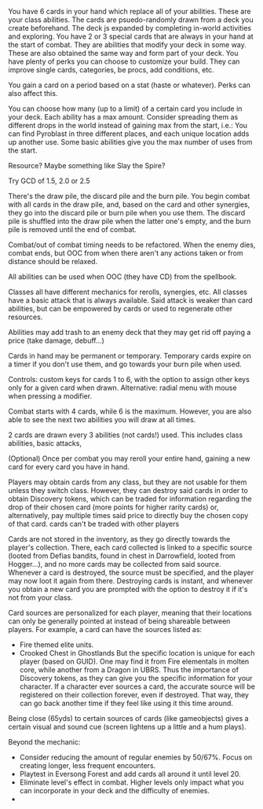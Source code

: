 You have 6 cards in your hand which replace all of your abilities. These are your class abilities.
The cards are psuedo-randomly drawn from a deck you create beforehand. The deck js expanded by completing in-world activities and exploring.
You have 2 or 3 special cards that are always in your hand at the start of combat. They are abilities that modify your deck in some way. These are also obtained the same way and form part of your deck.
You have plenty of perks you can choose to customize your build. They can improve single cards, categories, be procs, add conditions, etc.

You gain a card on a period based on a stat (haste or whatever). Perks can also affect this.

You can choose how many (up to a limit) of a certain card you include in your deck. Each ability has a max amount. Consider spreading them as different drops in the world instead of gaining max from the start, i.e.: You can find Pyroblast in three different places, and each unique location adds up another use. Some basic abilities give you the max number of uses from the start.

Resource? Maybe something like Slay the Spire? 

Try GCD of 1.5, 2.0 or 2.5

There's the draw pile, the discard pile and the burn pile. You begin combat with all cards in the draw pile, and, based on the card and other synergies, they go into the discard pile or burn pile when you use them. The discard pile is shuffled into the draw pile when the latter one's empty, and the burn pile is removed until the end of combat.

Combat/out of combat timing needs to be refactored. When the enemy dies, combat ends, but OOC from when there aren't any actions taken or from distance should be relaxed.

All abilities can be used when OOC (they have CD) from the spellbook.

Classes all have different mechanics for rerolls, synergies, etc. 
All classes have a basic attack that is always available. Said attack is weaker than card abilities, but can be empowered by cards or used to regenerate other resources.

Abilities may add trash to an enemy deck that they may get rid off paying a price (take damage, debuff...)

Cards in hand may be permanent or temporary. Temporary cards expire on a timer if you don't use them, and go towards your burn pile when used.

Controls: custom keys for cards 1 to 6, with the option to assign other keys only for a given card when drawn. Alternative: radial menu with mouse when pressing a modifier.

Combat starts with 4 cards, while 6 is the maximum. However, you are also able to see the next two abilities you will draw at all times.

2 cards are drawn every 3 abilities (not cards!) used. This includes class abilities, basic attacks, 

(Optional) Once per combat you may reroll your entire hand, gaining a new card for every card you have in hand.

Players may obtain cards from any class, but they are not usable for them unless they switch class. However, they can destroy said cards in order to obtain Discovery tokens, which can be traded for information regarding the drop of their chosen card (more points for higher rarity cards) or, alternatively, pay multiple times said price to directly buy the chosen copy of that card. cards can't be traded with other players

Cards are not stored in the inventory, as they go directly towards the player's collection. There, each card collected is linked to a specific source (looted from Defias bandits, found in chest in Darrowfield, looted from Hogger...), and no more cards may be collected from said source. Whenever a card is destroyed, the source must be specified, and the player may now loot it again from there. Destroying cards is instant, and whenever you obtain a new card you are prompted with the option to destroy it if it's not from your class.

Card sources are personalized for each player, meaning that their locations can only be generally pointed at instead of being shareable between players. For example, a card can have the sources listed as: 
- Fire themed elite units. 
- Crooked Chest in Ghostlands
But the specific location is unique for each player (based on GUID). One may find it from Fire elementals in molten core, while another from a Dragon in UBRS. Thus the importance of Discovery tokens, as they can give you the specific information for your character.
If a character ever sources a card, the accurate source will be registered on their collection forever, even if destroyed. That way, they can go back another time if they feel like using it this time around.

Being close (65yds) to certain sources of cards (like gameobjects) gives a certain visual and sound cue (screen lightens up a little and a hum plays).


Beyond the mechanic:
- Consider reducing the amount of regular enemies by 50/67%. Focus on creating longer, less frequent encounters.
- Playtest in Eversong Forest and add cards all around it until level 20.
- Eliminate level's effect in combat. Higher levels only impact what you can incorporate in your deck and the difficulty of enemies.
- 